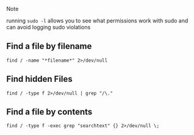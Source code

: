 > [!NOTE]
> running `sudo -l` allows you to see what permissions work with sudo and can avoid logging sudo violations

## Find a file by filename 
```
find / -name "*filename*" 2>/dev/null
```

## Find hidden Files
```
find / -type f 2>/dev/null | grep "/\."
```

## Find a file by contents
```
find / -type f -exec grep "searchtext" {} 2>/dev/null \;
```
